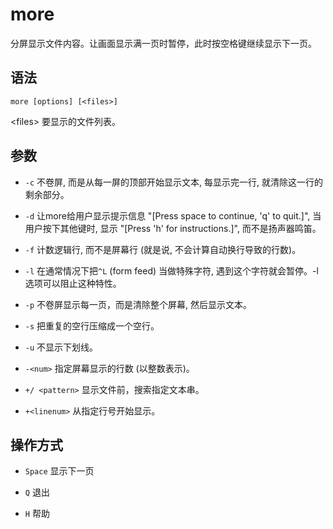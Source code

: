 # more
分屏显示文件内容。让画面显示满一页时暂停，此时按空格键继续显示下一页。

## 语法
`more [options] [<files>]`

\<files\> 要显示的文件列表。

## 参数
- `-c` 不卷屏, 而是从每一屏的顶部开始显示文本, 每显示完一行, 就清除这一行的剩余部分。

- `-d` 让more给用户显示提示信息 "[Press space to continue, 'q' to quit.]", 当用户按下其他键时, 显示 "[Press 'h' for instructions.]", 而不是扬声器鸣笛。

- `-f` 计数逻辑行, 而不是屏幕行 (就是说, 不会计算自动换行导致的行数)。

- `-l` 在通常情况下把`^L` (form feed) 当做特殊字符, 遇到这个字符就会暂停。-l选项可以阻止这种特性。

- `-p` 不卷屏显示每一页，而是清除整个屏幕, 然后显示文本。

- `-s` 把重复的空行压缩成一个空行。

- `-u` 不显示下划线。

- `-<num>` 指定屏幕显示的行数 (以整数表示)。

- `+/ <pattern>` 显示文件前，搜索指定文本串。

- `+<linenum>` 从指定行号开始显示。

## 操作方式
- `Space` 显示下一页

- `Q` 退出

- `H` 帮助
